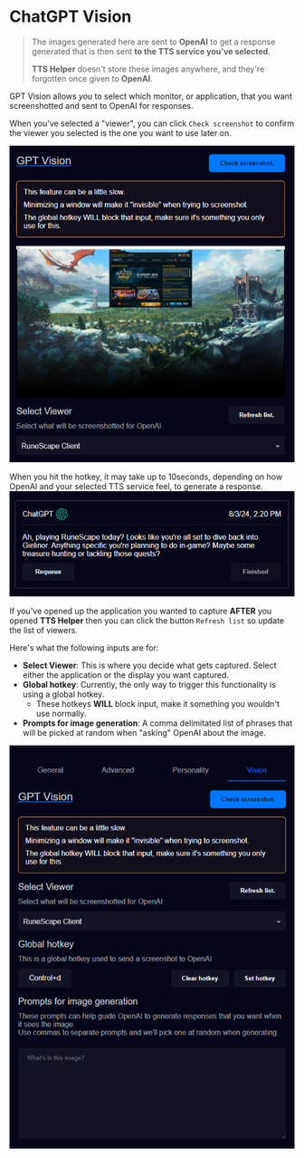 # ChatGPT Vision

> The images generated here are sent to **OpenAI** to get a response generated that is then sent **to the TTS service you've selected**.
> 
> **TTS Helper** doesn't store these images anywhere, and they're forgotten once given to **OpenAI**.

GPT Vision allows _you_ to select which monitor, or application, that you want screenshotted and sent to OpenAI for responses.

When you've selected a "viewer", you can click `Check screenshot` to confirm the viewer you selected is the one you want to use later on.

![tts helper checking screenshot](check-screenshot.png)

When you hit the hotkey, it may take up to 10seconds, depending on how OpenAI and your selected TTS service feel, to generate a response.
![tts helper gpt vision talking about my runescape windwo](gpt-vision-rs.png)

If you've opened up the application you wanted to capture **AFTER** you opened **TTS Helper** then you can click the button `Refresh list` so update the list of viewers.

Here's what the following inputs are for:
- **Select Viewer**: This is where you decide what gets captured. Select either the application or the display you want captured.
- **Global hotkey**: Currently, the only way to trigger this functionality is using a global hotkey.
  - These hotkeys **WILL** block input, make it something you wouldn't use normally.
- **Prompts for image generation**: A comma delimitated list of phrases that will be picked at random when "asking" OpenAI about the image.

![tts helpers gpt vision feature showing all of its inputs](gpt-vision.png)